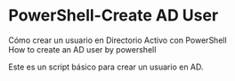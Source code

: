 # PowerShell-Create AD User
Cómo crear un usuario en Directorio Activo con PowerShell<br>
How to create an AD user by powershell

Este es un script básico para crear un usuario en AD.
